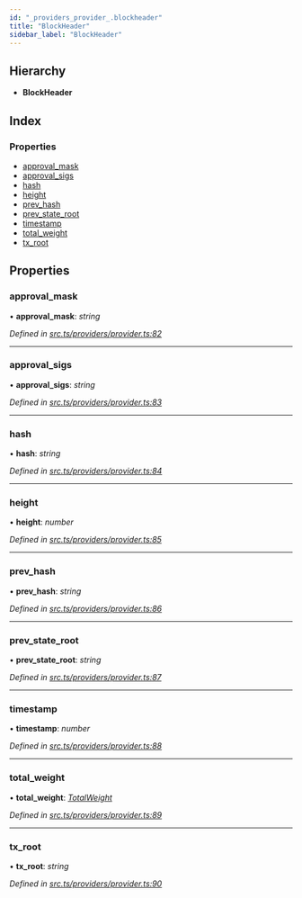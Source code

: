 ```yaml
---
id: "_providers_provider_.blockheader"
title: "BlockHeader"
sidebar_label: "BlockHeader"
---
```


## Hierarchy

* **BlockHeader**

## Index

### Properties

* [approval_mask](_providers_provider_.blockheader.md#approval_mask)
* [approval_sigs](_providers_provider_.blockheader.md#approval_sigs)
* [hash](_providers_provider_.blockheader.md#hash)
* [height](_providers_provider_.blockheader.md#height)
* [prev_hash](_providers_provider_.blockheader.md#prev_hash)
* [prev_state_root](_providers_provider_.blockheader.md#prev_state_root)
* [timestamp](_providers_provider_.blockheader.md#timestamp)
* [total_weight](_providers_provider_.blockheader.md#total_weight)
* [tx_root](_providers_provider_.blockheader.md#tx_root)

## Properties

###  approval_mask

• **approval_mask**: *string*

*Defined in [src.ts/providers/provider.ts:82](https://github.com/nearprotocol/nearlib/blob/06c3a45/src.ts/providers/provider.ts#L82)*

___

###  approval_sigs

• **approval_sigs**: *string*

*Defined in [src.ts/providers/provider.ts:83](https://github.com/nearprotocol/nearlib/blob/06c3a45/src.ts/providers/provider.ts#L83)*

___

###  hash

• **hash**: *string*

*Defined in [src.ts/providers/provider.ts:84](https://github.com/nearprotocol/nearlib/blob/06c3a45/src.ts/providers/provider.ts#L84)*

___

###  height

• **height**: *number*

*Defined in [src.ts/providers/provider.ts:85](https://github.com/nearprotocol/nearlib/blob/06c3a45/src.ts/providers/provider.ts#L85)*

___

###  prev_hash

• **prev_hash**: *string*

*Defined in [src.ts/providers/provider.ts:86](https://github.com/nearprotocol/nearlib/blob/06c3a45/src.ts/providers/provider.ts#L86)*

___

###  prev_state_root

• **prev_state_root**: *string*

*Defined in [src.ts/providers/provider.ts:87](https://github.com/nearprotocol/nearlib/blob/06c3a45/src.ts/providers/provider.ts#L87)*

___

###  timestamp

• **timestamp**: *number*

*Defined in [src.ts/providers/provider.ts:88](https://github.com/nearprotocol/nearlib/blob/06c3a45/src.ts/providers/provider.ts#L88)*

___

###  total_weight

• **total_weight**: *[TotalWeight](_providers_provider_.totalweight.md)*

*Defined in [src.ts/providers/provider.ts:89](https://github.com/nearprotocol/nearlib/blob/06c3a45/src.ts/providers/provider.ts#L89)*

___

###  tx_root

• **tx_root**: *string*

*Defined in [src.ts/providers/provider.ts:90](https://github.com/nearprotocol/nearlib/blob/06c3a45/src.ts/providers/provider.ts#L90)*
